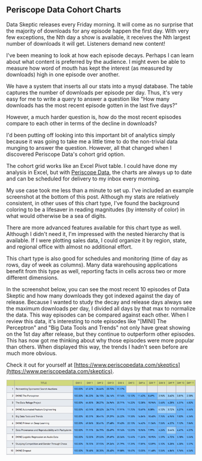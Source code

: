 ## Periscope Data Cohort Charts

Data Skeptic releases every Friday morning.  It will come as no surprise that the majority of downloads for any episode happen the first day.  With very few exceptions, the Nth day a show is available, it receives the Nth largest number of downloads it will get.  Listeners demand new content!

I've been meaning to look at how each episode decays.  Perhaps I can learn about what content is preferred by the audience.  I might even be able to measure how word of mouth has kept the interest (as measured by downloads) high in one episode over another.

We have a system that inserts all our stats into a mysql database.  The table captures the number of downloads per episode per day.  Thus, it's very easy for me to write a query to answer a question like "How many downloads has the most recent episode gotten in the last five days?"

However, a much harder question is, how do the most recent episodes compare to each other in terms of the decline in downloads?

I'd been putting off looking into this important bit of analytics simply because it was going to take me a little time to do the non-trivial data munging to answer the question.  However, all that changed when I discovered Periscope Data's cohort grid option.

The cohort grid works like an Excel Pivot table.  I could have done my analysis in Excel, but with [Periscope Data](https://www.periscopedata.com/skeptics), the charts are always up to date and can be scheduled for delivery to my inbox every morning.

My use case took me less than a minute to set up.  I've included an example screenshot at the bottom of this post.  Although my stats are relatively consistent, in other uses of this chart type, I've found the background coloring to be a lifesaver in reading magnitudes (by intensity of color) in what would otherwise be a sea of digits.

There are more advanced features available for this chart type as well.  Although I didn't need it, I'm impressed with the nested hierarchy that is available.  If I were plotting sales data, I could organize it by region, state, and regional office with almost no additional effort.

This chart type is also good for schedules and monitoring (time of day as rows, day of week as columns).  Many data warehousing applications benefit from this type as well, reporting facts in cells across two or more different dimensions.

In the screenshot below, you can see the most recent 10 episodes of Data Skeptic and how many downloads they got indexed against the day of release.  Because I wanted to study the decay and release days always see the maximum downloads per day, I divided all days by that max to normalize the data.  This way episodes can be compared against each other.  When I review this data, it's interesting to note episodes like "[MINI] The Perceptron" and "Big Data Tools and Trends" not only have great showing on the 1st day after release, but they continue to outperform other episodes.  This has now got me thinking about why those episodes were more popular than others.  When displayed this way, the trends I hadn't seen before are much more obvious.

Check it out for yourself at [https://www.periscopedata.com/skeptics](https://www.periscopedata.com/skeptics).

<img src="src-periscope-data-cohort-charts/cohort.png" />

